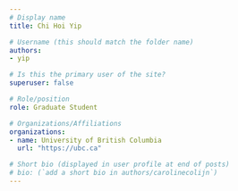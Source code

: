 ```yaml
---
# Display name
title: Chi Hoi Yip

# Username (this should match the folder name)
authors:
- yip

# Is this the primary user of the site?
superuser: false

# Role/position
role: Graduate Student

# Organizations/Affiliations
organizations:
- name: University of British Columbia
  url: "https://ubc.ca"

# Short bio (displayed in user profile at end of posts)
# bio: (`add a short bio in authors/carolinecolijn`)
---
```

